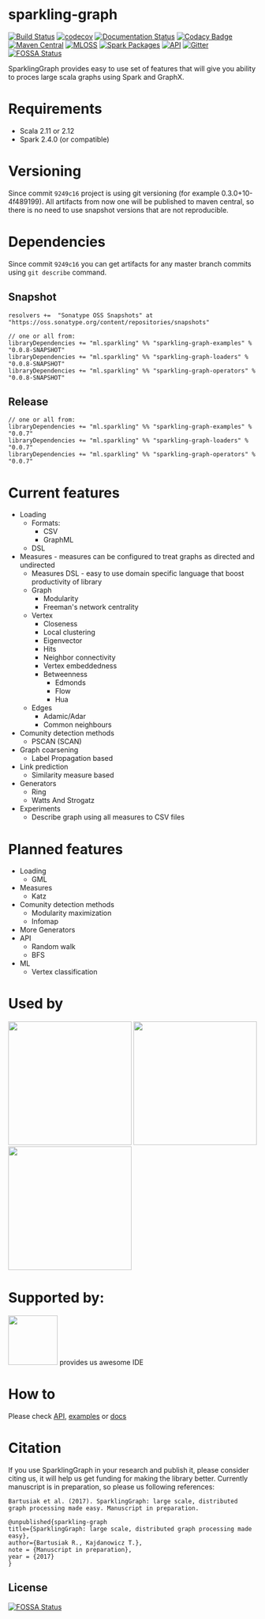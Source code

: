 # sparkling-graph
[![Build Status](https://travis-ci.org/sparkling-graph/sparkling-graph.svg?branch=master)](https://travis-ci.org/sparkling-graph/sparkling-graph) [![codecov](https://codecov.io/gh/sparkling-graph/sparkling-graph/branch/master/graph/badge.svg)](https://codecov.io/gh/sparkling-graph/sparkling-graph) [![Documentation Status](https://readthedocs.org/projects/sparkling-graph/badge/?version=latest&cache=1234)](http://sparkling-graph.readthedocs.org/en/latest/?badge=latest) [![Codacy Badge](https://api.codacy.com/project/badge/grade/9ddff907e39a431485fecaf0f612a528)](https://www.codacy.com/app/riomus/sparkling-graph) [![Maven Central](https://maven-badges.herokuapp.com/maven-central/ml.sparkling/sparkling-graph-examples_2.12/badge.svg)](https://maven-badges.herokuapp.com/maven-central/ml.sparkling/sparkling-graph-examples_2.12) [![MLOSS](https://img.shields.io/badge/MLOSS-0.0.7-brightgreen.svg)](https://mloss.org/software/view/650/) [![Spark Packages](https://img.shields.io/badge/Spark%20Packages-0.0.7-brightgreen.svg)](http://spark-packages.org/package/sparkling-graph/sparkling-graph) [![API](https://img.shields.io/badge/API-latest-brightgreen.svg)](http://sparkling-graph.github.io/sparkling-graph/latest/api/) [![Gitter](https://badges.gitter.im/sparkling-graph/sparkling-graph.svg)](https://gitter.im/sparkling-graph/sparkling-graph?utm_source=badge&utm_medium=badge&utm_campaign=pr-badge)
[![FOSSA Status](https://app.fossa.io/api/projects/git%2Bgithub.com%2Fsparkling-graph%2Fsparkling-graph.svg?type=shield)](https://app.fossa.io/projects/git%2Bgithub.com%2Fsparkling-graph%2Fsparkling-graph?ref=badge_shield)

SparklingGraph provides easy to use set of features that will give you ability to proces large scala graphs using Spark and GraphX.

# Requirements

 - Scala 2.11 or 2.12
 - Spark 2.4.0  (or compatible)

# Versioning

Since commit `9249c16` project is using git versioning (for example 0.3.0+10-4f489199). All artifacts from now one will be published to maven central, so there is no need to use snapshot versions that are not reproducible.

# Dependencies

Since commit `9249c16` you can get artifacts for any master branch commits using `git describe` command. 

## Snapshot
```
resolvers +=  "Sonatype OSS Snapshots" at "https://oss.sonatype.org/content/repositories/snapshots"
```
```
// one or all from:
libraryDependencies += "ml.sparkling" %% "sparkling-graph-examples" % "0.0.8-SNAPSHOT"
libraryDependencies += "ml.sparkling" %% "sparkling-graph-loaders" % "0.0.8-SNAPSHOT"
libraryDependencies += "ml.sparkling" %% "sparkling-graph-operators" % "0.0.8-SNAPSHOT"
```
## Release

```
// one or all from:
libraryDependencies += "ml.sparkling" %% "sparkling-graph-examples" % "0.0.7"
libraryDependencies += "ml.sparkling" %% "sparkling-graph-loaders" % "0.0.7"
libraryDependencies += "ml.sparkling" %% "sparkling-graph-operators" % "0.0.7"
```

# Current features

* Loading
  * Formats: 
    * CSV
    * GraphML
  * DSL
* Measures -  measures can be configured to treat graphs as directed and undirected
  * Measures DSL - easy to use domain specific language that boost productivity of library
  * Graph
    * Modularity
    * Freeman's network centrality
  * Vertex
    *  Closeness
    *  Local clustering
    *  Eigenvector
    *  Hits
    *  Neighbor connectivity
    *  Vertex embeddedness
    * Betweenness
      * Edmonds
      * Flow
      * Hua
  * Edges
    * Adamic/Adar
    * Common neighbours
* Comunity detection methods
  * PSCAN (SCAN)
* Graph coarsening
  * Label Propagation based
* Link prediction
  * Similarity measure based
* Generators
  * Ring
  * Watts And Strogatz
* Experiments
  *  Describe graph using all measures to CSV files

# Planned features
* Loading
  *  GML
* Measures
  * Katz
* Comunity detection methods
  * Modularity maximization
  * Infomap
* More Generators
* API
  *  Random walk
  *  BFS
* ML
  *  Vertex classification
 
# Used by

<a href="http://www.miniclip.com"><img src="http://vignette2.wikia.nocookie.net/logopedia/images/d/d3/Miniclip.svg/revision/latest?cb=20140406121232" width=250px/></a> <a href="http://datasciencegroup.pl/"><img src="http://datasciencegroup.pl/assets/images/logo-dsg.png" width=250px/></a> <a href="http://pwr.edu.pl"><img src="https://iwa-ywp.eu/wp-content/uploads/2015/11/%E2%80%8Ewww.portal.pwr_.wroc_.pl-files-prv-id24-logotypy-LogotypPWr-logo-PWr-pion-poziom_wszystkie_pl-en_2016.pdf-Safari-Today-at-18.17.03.png" width=250px /></a>

# Supported by:

<a href="https://www.jetbrains.com/buy/opensource/"><img src="https://sos-software.com/wp-content/uploads/Jetbrains_logo.png" width=100px /></a> provides us awesome IDE
 
# How to

Please check [API](http://sparkling-graph.github.io/sparkling-graph/latest/api/), [examples](https://github.com/sparkling-graph/sparkling-graph/tree/master/examples/src/main/scala/ml/sparkling/graph/examples) or [docs](http://sparkling-graph.readthedocs.org/en/latest/)



# Citation
If you use SparklingGraph in your research and publish it, please consider citing us, it will help us get funding for making the library better.
Currently manuscript is in preparation, so please us following references:

 ``` Bartusiak et al. (2017). SparklingGraph: large scale, distributed graph processing made easy. Manuscript in preparation. ```
 
 ```
@unpublished{sparkling-graph
title={SparklingGraph: large scale, distributed graph processing made easy},
author={Bartusiak R., Kajdanowicz T.},
note = {Manuscript in preparation},
year = {2017}
}
```


## License
[![FOSSA Status](https://app.fossa.io/api/projects/git%2Bgithub.com%2Fsparkling-graph%2Fsparkling-graph.svg?type=large)](https://app.fossa.io/projects/git%2Bgithub.com%2Fsparkling-graph%2Fsparkling-graph?ref=badge_large)
